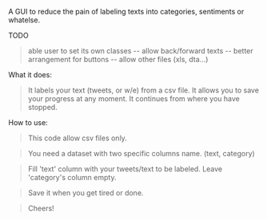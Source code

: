 A GUI to reduce the pain of labeling texts into categories, sentiments or whatelse.

TODO 
>able user to set its own classes --
>allow back/forward texts --
>better arrangement for buttons --
>allow other files (xls, dta...)


What it does:
> It labels your text (tweets, or w/e) from a csv file.
> It allows you to save your progress at any moment.
> It continues from where you have stopped. 


How to use:

>This code allow csv files only. 

>You need a dataset with two specific columns name. (text, category)

>Fill 'text' column with your tweets/text to be labeled.
>Leave 'category's column empty.

>Save it when you get tired or done.

>Cheers!
